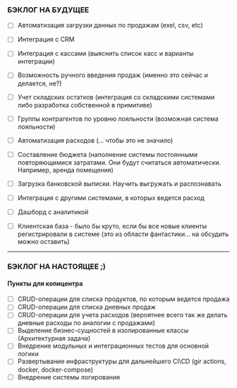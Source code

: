 ### БЭКЛОГ НА БУДУЩЕЕ
- [ ] Автоматизация загрузки данных по продажам (exel, csv, etc)
- [ ] Интеграция с CRM
- [ ] Интеграция с кассами (выяснить список касс и варианты интеграции)
- [ ] Возможность ручного введения продаж (именно это сейчас и делается, не?)
- [ ] Учет складских остатков (интеграция со складскими системами либо разработка собственной в примитиве)
- [ ] Группы контрагентов по уровню лояльности (возможная система лояльности)
- [ ] Автоматизация расходов (... чтобы это не значило)
- [ ] Составление бюджета (наполнение системы постоянными повторяющимися затратами. Они будут считаться автоматически. Например, аренда помещения)
- [ ] Загрузка банковской выписки. Научить выгружать и распознавать
- [ ] Интеграция с другими системами, в которых ведется расход
- [ ]  Дашборд с аналитикой
- [ ] Клиентская база - было бы круто, если бы все новые клиенты регистрировали в системе (это из области фантастики... на обсудить можно оставить)


***

### БЭКЛОГ НА НАСТОЯЩЕЕ ;)
#### Пункты для копицентра
- [ ] CRUD-операции для списка продуктов, по которым ведется продажа
- [ ] CRUD-операции для списка дневных продаж
- [ ] CRUD-операции для учета расходов (вероятнее всего так же делать дневные расходы по аналогии с продажами)
- [ ] Выделение бизнес-сущностей в изолированные классы (Архитектурная задача)
- [ ] Внедрение модульных и интеграционных тестов для основной логики
- [ ] Развертывание инфраструктуры для дальнейшего CI\CD (gir actions, docker, docker-compose)
- [ ] Внедрение системы логирования
